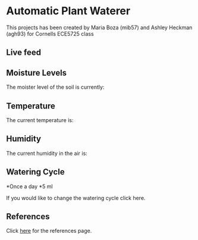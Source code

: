 # Automatic Plant Waterer

This projects has been created by Maria Boza (mib57) and Ashley Heckman (agh93) for Cornells ECE5725 class

## Live feed


## Moisture Levels 

The moister level of the soil is currently: 

## Temperature

The current temperature is: 

## Humidity 

The current humidity in the air is: 

## Watering Cycle

*Once a day 
*5 ml

If you would like to change the watering cycle click here.

## References

Click [here](./references.md) for the references page.
